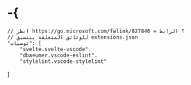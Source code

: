# -{
    // انظر https://go.microsoft.com/fwlink/؟ الرابط = 827846
    // للوثائق المتعلقة بتنسيق extensions.json
    "توصيات": [
        "svelte.svelte-vscode"،
        "dbaeumer.vscode-eslint"،
        "stylelint.vscode-stylelint"
]
